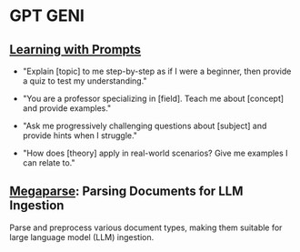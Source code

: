 # GPT GENI

## [Learning with Prompts](https://www.reddit.com/r/ChatGPTPromptGenius/comments/1h74mk8/actually_a_good_way_to_learn/?share_id=J9YTb2uqDzAXVyhmU7DeM&utm_content=1&utm_medium=android_app&utm_name=androidcss&utm_source=share&utm_term=20)

- "Explain [topic] to me step-by-step as if I were a beginner, then provide a quiz to test my understanding."

- "You are a professor specializing in [field]. Teach me about [concept] and provide examples."

- "Ask me progressively challenging questions about [subject] and provide hints when I struggle."

- "How does [theory] apply in real-world scenarios? Give me examples I can relate to."

## [Megaparse](https://www.marktechpost.com/2024/12/03/meet-megaparse-an-open-source-ai-tool-for-parsing-various-types-of-documents-for-llm-ingestion/): Parsing Documents for LLM Ingestion

Parse and preprocess various document types, making them suitable for large language model (LLM) ingestion. 
